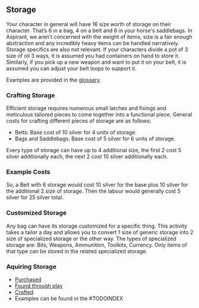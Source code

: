 ## Storage
Your character in general will have 16 size worth of storage on their character. That’s 6 in a bag, 4 on a belt and 6 in your horse's saddlebags. In Aspirant, we aren’t concerned with the weight of items, size is a fair enough abstraction and any incredibly heavy items can be handled narratively. Storage specifics are also not relevant. If your characters divide a pot of 3 size of oil 3 ways, it is assumed you had containers on hand to store it. Similarly, if you pick up a new weapon and want to put it on your belt, it is assumed you can adjust your belt loops to support it.

Examples are provided in the [glossary](https://docs.google.com/document/d/1Pjotbn26OeQPVqfVwTOxSper5irKWGEU5Zs8rtsO9zI/edit#heading=h.u6i3v65vc124).

### Crafting Storage
Efficient storage requires numerous small latches and fixings and meticulous tailored pieces to come together into a functional piece. General costs for crafting different pieces of storage are as follows:
* Belts: Base cost of 10 silver for 4 units of storage.
* Bags and Saddlebags: Base cost of 5 silver for 6 units of storage.

Every type of storage can have up to 4 additional size, the first 2 cost 5 silver additionally each, the next 2 cost 10 silver additionally each. 

### Example Costs
So, a Belt with 6 storage would cost 10 silver for the base plus 10 silver for the additional 2 size of storage. Then the labour would generally cost 5 silver for 25 silver total.

### Customized Storage
Any bag can have its storage customized for a specific thing. This activity takes a tailor a day and allows you to convert 1 size of generic storage into 2 size of specialized storage or the other way. The types of specialized storage are: Bits, Weapons, Ammunition, Toolkits, Currency. Only items of that type can be stored in the related specialized storage.

### Aquiring Storage
* [Purchased](Services#Buying%20[Storage](Storage))
* [Found through play](Equipment#Looting)
* [Crafted](Designing-Storage.md)
* Examples can be found in the #TODOINDEX 